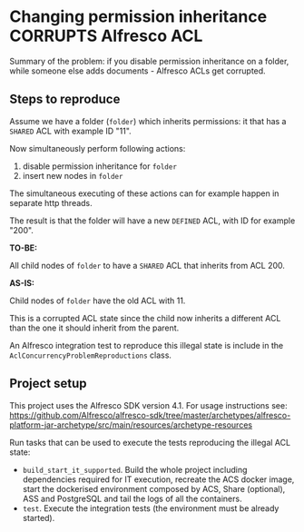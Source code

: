 # Changing permission inheritance CORRUPTS Alfresco ACL

Summary of the problem: if you disable permission inheritance on a folder, while someone else adds documents - 
Alfresco ACLs get corrupted.

## Steps to reproduce

Assume we have a folder (`folder`) which inherits permissions: it that has a `SHARED` ACL with example ID "11". 

Now simultaneously perform following actions:
1. disable permission inheritance for `folder`
2. insert new nodes in `folder`

The simultaneous executing of these actions can for example happen in separate http threads. 

The result is that the folder will have a new `DEFINED` ACL, with ID for example "200". 

**TO-BE:**

All child nodes of `folder` to have a `SHARED` ACL that inherits from ACL 200. 

**AS-IS:**

Child nodes of `folder` have the old ACL with 11.

This is a corrupted ACL state since the child now inherits a different ACL than the one it should inherit from the 
parent. 

An Alfresco integration test to reproduce this illegal state is include in the `AclConcurrencyProblemReproductions`
class. 

## Project setup
 
This project uses the Alfresco SDK version 4.1. For usage instructions see: 
https://github.com/Alfresco/alfresco-sdk/tree/master/archetypes/alfresco-platform-jar-archetype/src/main/resources/archetype-resources

Run tasks that can be used to execute the tests reproducing the illegal ACL state:

 * `build_start_it_supported`. Build the whole project including dependencies required for IT execution, recreate the ACS docker image, start the dockerised environment 
 composed by ACS, Share (optional), ASS and PostgreSQL and tail the logs of all the containers.
 * `test`. Execute the integration tests (the environment must be already started).
